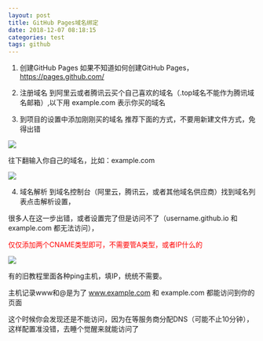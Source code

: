 ```yaml
---
layout: post
title: GitHub Pages域名绑定
date: 2018-12-07 08:18:15
categories: test
tags: github 
---
```


1. 创建GitHub Pages
   如果不知道如何创建GitHub Pages，https://pages.github.com/

2. 注册域名
   到阿里云或者腾讯云买个自己喜欢的域名（.top域名不能作为腾讯域名邮箱）,以下用 example.com 表示你买的域名

3. 到项目的设置中添加刚刚买的域名
   推荐下面的方式，不要用新建文件方式，免得出错

![](https://img-blog.csdn.net/20180613211251916?watermark/2/text/aHR0cHM6Ly9ibG9nLmNzZG4ubmV0L0Zsb3dlckRhbmNlMTc=/font/5a6L5L2T/fontsize/400/fill/I0JBQkFCMA==/dissolve/70)

往下翻输入你自己的域名，比如：example.com

![](https://img-blog.csdn.net/2018061321173766?watermark/2/text/aHR0cHM6Ly9ibG9nLmNzZG4ubmV0L0Zsb3dlckRhbmNlMTc=/font/5a6L5L2T/fontsize/400/fill/I0JBQkFCMA==/dissolve/70)

4. 域名解析
   到域名控制台（阿里云，腾讯云，或者其他域名供应商）找到域名列表点击解析设置，

很多人在这一步出错，或者设置完了但是访问不了（username.github.io 和 example.com 都无法访问），

<p style='color:red;'>仅仅添加两个CNAME类型即可，不需要管A类型，或者IP什么的</p>

![](https://img-blog.csdn.net/20180613213831352?watermark/2/text/aHR0cHM6Ly9ibG9nLmNzZG4ubmV0L0Zsb3dlckRhbmNlMTc=/font/5a6L5L2T/fontsize/400/fill/I0JBQkFCMA==/dissolve/70)

有的旧教程里面各种ping主机，填IP，统统不需要。

主机记录www和@是为了 www.example.com 和 example.com 都能访问到你的页面

这个时候你会发现还是不能访问，因为在等服务商分配DNS（可能不止10分钟），这样配置准没错，去睡个觉醒来就能访问了